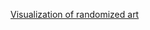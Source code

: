 <a href = "Finalproject.html" > Visualization of randomized art </a>
<link rel="stylesheet" href="styles.css">
